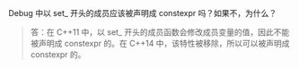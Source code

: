 Debug 中以 set_ 开头的成员应该被声明成 constexpr 吗？如果不，为什么？

> 答：在 C++11 中，以 set_ 开头的成员函数会修改成员变量的值，因此不能被声明成 constexpr 的。在 C++14 中，该特性被移除，所以可以被声明成 constexpr 的。
